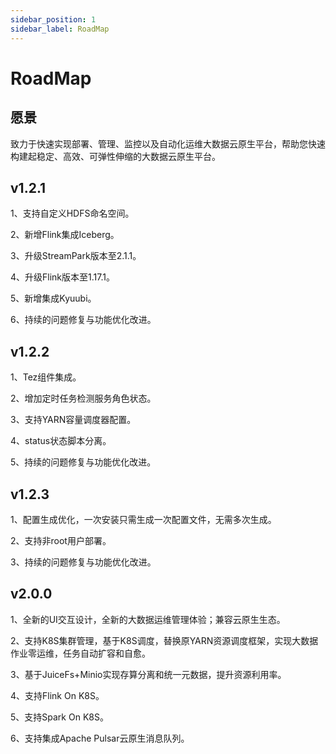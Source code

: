 ```yaml
---
sidebar_position: 1
sidebar_label: RoadMap
---
```


# RoadMap

## 愿景
致力于快速实现部署、管理、监控以及自动化运维大数据云原生平台，帮助您快速构建起稳定、高效、可弹性伸缩的大数据云原生平台。

## v1.2.1

1、支持自定义HDFS命名空间。

2、新增Flink集成Iceberg。

3、升级StreamPark版本至2.1.1。

4、升级Flink版本至1.17.1。

5、新增集成Kyuubi。

6、持续的问题修复与功能优化改进。

## v1.2.2

1、Tez组件集成。

2、增加定时任务检测服务角色状态。

3、支持YARN容量调度器配置。

4、status状态脚本分离。

5、持续的问题修复与功能优化改进。

## v1.2.3

1、配置生成优化，一次安装只需生成一次配置文件，无需多次生成。

2、支持非root用户部署。

3、持续的问题修复与功能优化改进。


## v2.0.0

1、全新的UI交互设计，全新的大数据运维管理体验；兼容云原生生态。

2、支持K8S集群管理，基于K8S调度，替换原YARN资源调度框架，实现大数据作业零运维，任务自动扩容和自愈。

3、基于JuiceFs+Minio实现存算分离和统一元数据，提升资源利用率。

4、支持Flink On K8S。

5、支持Spark On K8S。

6、支持集成Apache Pulsar云原生消息队列。
